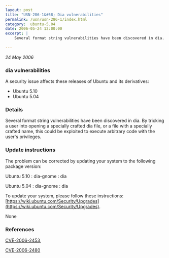 ```yaml
---
layout: post
title: "USN-286-1&#58; Dia vulnerabilities"
permalink: /usn/usn-286-1/index.html
category:  ubuntu-5.04
date: 2006-05-24 12:00:00
excerpt: |
    Several format string vulnerabilities have been discovered in dia. By tricking a user into opening a specially crafted dia file, or a file with a specially crafted name, this could be exploited to execute arbitrary code with the user&#39;s privileges.
    
--- 
```

 
 

*24 May 2006*

### dia vulnerabilities

A security issue affects these releases of Ubuntu and its derivatives:

* Ubuntu 5.10
* Ubuntu 5.04

### Details

Several format string vulnerabilities have been discovered in dia. By tricking a user into opening a specially crafted dia file, or a file with a specially crafted name, this could be exploited to execute arbitrary code with the user&#39;s privileges.

### Update instructions

The problem can be corrected by updating your system to the following package version:

Ubuntu 5.10
 : dia-gnome 
 : dia 

Ubuntu 5.04
 : dia-gnome 
 : dia 

To update your system, please follow these instructions: [https://wiki.ubuntu.com/Security/Upgrades](https://wiki.ubuntu.com/Security/Upgrades).

None

### References

 
 [CVE-2006-2453](http://people.ubuntu.com/~ubuntu-security/cve/CVE-2006-2453), 

 [CVE-2006-2480](http://people.ubuntu.com/~ubuntu-security/cve/CVE-2006-2480)
 

